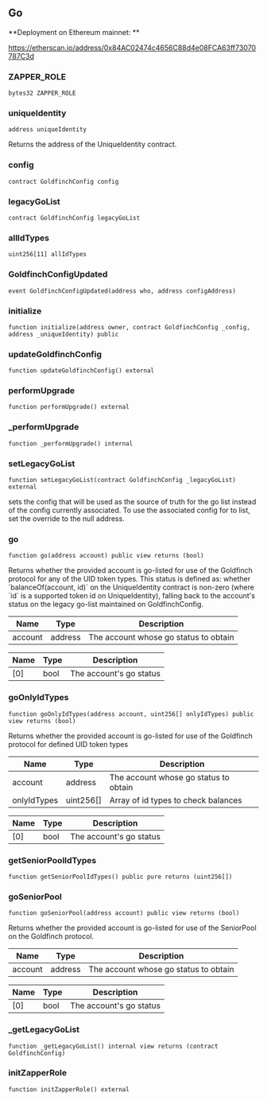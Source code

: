 ## Go

**Deployment on Ethereum mainnet: **

https://etherscan.io/address/0x84AC02474c4656C88d4e08FCA63ff73070787C3d

### ZAPPER_ROLE

```solidity
bytes32 ZAPPER_ROLE
```

### uniqueIdentity

```solidity
address uniqueIdentity
```

Returns the address of the UniqueIdentity contract.

### config

```solidity
contract GoldfinchConfig config
```

### legacyGoList

```solidity
contract GoldfinchConfig legacyGoList
```

### allIdTypes

```solidity
uint256[11] allIdTypes
```

### GoldfinchConfigUpdated

```solidity
event GoldfinchConfigUpdated(address who, address configAddress)
```

### initialize

```solidity
function initialize(address owner, contract GoldfinchConfig _config, address _uniqueIdentity) public
```

### updateGoldfinchConfig

```solidity
function updateGoldfinchConfig() external
```

### performUpgrade

```solidity
function performUpgrade() external
```

### _performUpgrade

```solidity
function _performUpgrade() internal
```

### setLegacyGoList

```solidity
function setLegacyGoList(contract GoldfinchConfig _legacyGoList) external
```

sets the config that will be used as the source of truth for the go
list instead of the config currently associated. To use the associated config for to list, set the override
to the null address.

### go

```solidity
function go(address account) public view returns (bool)
```

Returns whether the provided account is go-listed for use of the Goldfinch protocol
for any of the UID token types.
This status is defined as: whether &#x60;balanceOf(account, id)&#x60; on the UniqueIdentity
contract is non-zero (where &#x60;id&#x60; is a supported token id on UniqueIdentity), falling back to the
account&#x27;s status on the legacy go-list maintained on GoldfinchConfig.

| Name | Type | Description |
| ---- | ---- | ----------- |
| account | address | The account whose go status to obtain |

| Name | Type | Description |
| ---- | ---- | ----------- |
| [0] | bool | The account&#x27;s go status |

### goOnlyIdTypes

```solidity
function goOnlyIdTypes(address account, uint256[] onlyIdTypes) public view returns (bool)
```

Returns whether the provided account is go-listed for use of the Goldfinch protocol
for defined UID token types

| Name | Type | Description |
| ---- | ---- | ----------- |
| account | address | The account whose go status to obtain |
| onlyIdTypes | uint256[] | Array of id types to check balances |

| Name | Type | Description |
| ---- | ---- | ----------- |
| [0] | bool | The account&#x27;s go status |

### getSeniorPoolIdTypes

```solidity
function getSeniorPoolIdTypes() public pure returns (uint256[])
```

### goSeniorPool

```solidity
function goSeniorPool(address account) public view returns (bool)
```

Returns whether the provided account is go-listed for use of the SeniorPool on the Goldfinch protocol.

| Name | Type | Description |
| ---- | ---- | ----------- |
| account | address | The account whose go status to obtain |

| Name | Type | Description |
| ---- | ---- | ----------- |
| [0] | bool | The account&#x27;s go status |

### _getLegacyGoList

```solidity
function _getLegacyGoList() internal view returns (contract GoldfinchConfig)
```

### initZapperRole

```solidity
function initZapperRole() external
```

